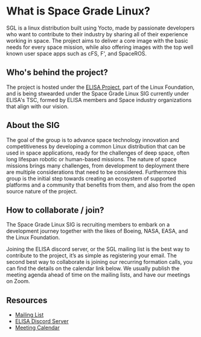 # What is Space Grade Linux?

SGL is a linux distribution built using Yocto, made by passionate
developers who want to contribute to their industry by sharing all of
their experience working in space. The project aims to deliver a core
image with the basic needs for every space mission, while also offering
images with the top well known user space apps such as cFS, F', and
SpaceROS.

## Who's behind the project?

The project is hosted under the [ELISA Project](https://elisa.tech), part of the Linux
Foundation, and is being stwearded under the Space Grade Linux SIG
currently under ELISA's TSC, formed by ELISA members and Space industry
organizations that align with our vision.

## About the SIG

The goal of the group is to advance space technology innovation and
competitiveness by developing a common Linux distribution that can be used
in space applications, ready for the challenges of deep space, often long
lifespan robotic or human-based missions. The nature of space missions brings
many challenges, from development to deployment there are multiple considerations
that need to be considered. Furthermore this group is the initial step towards
creating an ecosystem of supported platforms and a community that benefits
from them, and also from the open source nature of the project.

## How to collaborate / join?

The Space Grade Linux SIG is recruiting members to embark on a development
journey together with the likes of Boeing, NASA, EASA, and the Linux Foundation.

Joining the ELISA discord server, or the SGL  mailing list is the best way to contribute
to the project, it’s as simple as registering your email. The second best way
to collaborate is joining our recurring formation calls, you can find the details
on the calendar link below. We usually publish the meeting agenda ahead of time
on the mailing lists, and have our meetings on Zoom.

## Resources

* [Mailing List](https://lists.elisa.tech/g/space-grade-linux)
* [ELISA Discord Server](http://chat.elisa.tech/)
* [Meeting Calendar](https://elisa.tech/community/meetings/)


